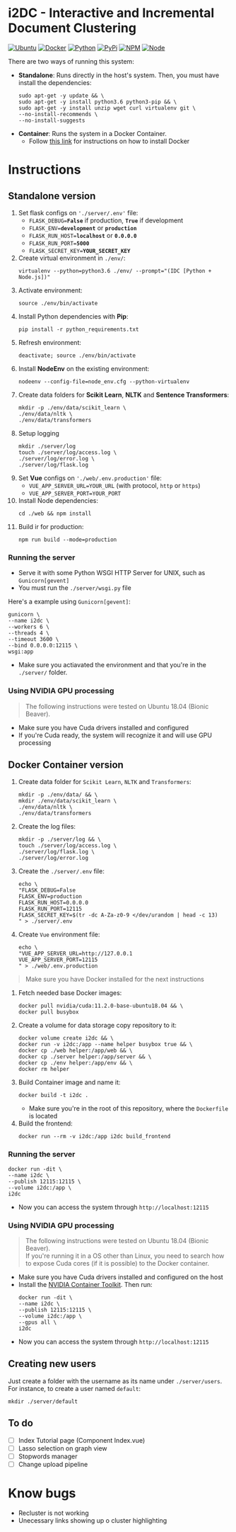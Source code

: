 # i2DC - Interactive and Incremental Document Clustering

[![Ubuntu](https://img.shields.io/static/v1?label=Ubuntu&message=18.04&color=orange)]("https://releases.ubuntu.com/18.04/)
[![Docker](https://img.shields.io/static/v1?label=Docker&message=20.10.7&color=steelblue)](https://docs.docker.com/engine/release-notes/#20107)
[![Python](https://img.shields.io/static/v1?label=Python&message=3.6&color=yellow)](https://www.python.org/downloads/release/python-369/)
[![PyPi](https://img.shields.io/static/v1?label=PyPi&message=21.2.4&color=blue)](https://pypi.org/project/pip/21.2.4/)
[![NPM](https://img.shields.io/static/v1?label=npm&message=6.14.13&color=red)](https://www.npmjs.com/package/npm/v/6.14.13)
[![Node](https://img.shields.io/static/v1?label=Node.js&message=14.17.0&color=green)](https://nodejs.org/ca/blog/release/v14.17.0/)

There are two ways of running this system:

* **Standalone**: Runs directly in the host's system. Then, you must have install the dependencies:
    ```shell
    sudo apt-get -y update && \
    sudo apt-get -y install python3.6 python3-pip && \
    sudo apt-get -y install unzip wget curl virtualenv git \
    --no-install-recommends \
    --no-install-suggests
    ```
* **Container**: Runs the system in a Docker Container.
  * Follow [this link](https://docs.docker.com/get-docker/) for instructions on how to install Docker

# Instructions

## Standalone version

1. Set flask configs on `'./server/.env'` file:
    * `FLASK_DEBUG=`**`False`** if production, **`True`** if development
    * `FLASK_ENV=`**`development`**   or **`production`**
    * `FLASK_RUN_HOST=`**`localhost`** or **`0.0.0.0`**
    * `FLASK_RUN_PORT=`**`5000`**
    * `FLASK_SECRET_KEY=`**`YOUR_SECRET_KEY`**
2. Create virtual environment in `./env/`:
    ```shell
    virtualenv --python=python3.6 ./env/ --prompt="(IDC [Python + Node.js])"
    ```
3. Activate environment: 
    ```shell
    source ./env/bin/activate
    ```
4. Install Python dependencies with **Pip**:
    ```shell
    pip install -r python_requirements.txt
    ```
5. Refresh environment:
    ```shell
    deactivate; source ./env/bin/activate
    ```
6. Install **NodeEnv** on the existing environment:
    ```shell
    nodeenv --config-file=node_env.cfg --python-virtualenv
    ```
7. Create data folders for **Scikit Learn**, **NLTK** and **Sentence Transformers**:
    ```shell
    mkdir -p ./env/data/scikit_learn \
    ./env/data/nltk \
    ./env/data/transformers
    ```
8.  Setup logging
    ```shell
    mkdir ./server/log
    touch ./server/log/access.log \
    ./server/log/error.log \
    ./server/log/flask.log
    ```
9. Set **Vue** configs on `'./web/.env.production'` file:
    * `VUE_APP_SERVER_URL=YOUR_URL` (with protocol, `http` or `https`)
    * `VUE_APP_SERVER_PORT=YOUR_PORT`
10. Install Node dependencies:
    ```shell
    cd ./web && npm install
    ```
11. Build ir for production:
    ```shell
    npm run build --mode=production
    ```

### Running the server

* Serve it with some Python WSGI HTTP Server for UNIX, such as `Gunicorn[gevent]`
* You must run the `./server/wsgi.py` file

Here's a example using `Gunicorn[gevent]`:
```shell
gunicorn \
--name i2dc \
--workers 6 \
--threads 4 \
--timeout 3600 \
--bind 0.0.0.0:12115 \
wsgi:app
```
* Make sure you actiavated the environment and that you're in the `./server/` folder.

### Using NVIDIA GPU processing

> The following instructions were tested on Ubuntu 18.04 (Bionic Beaver).

* Make sure you have Cuda drivers installed and configured
* If you're Cuda ready, the system will recognize it and will use GPU processing

## Docker Container version

1. Create data folder for `Scikit Learn`, `NLTK` and `Transformers`:
    ```shell
    mkdir -p ./env/data/ && \
    mkdir ./env/data/scikit_learn \
    ./env/data/nltk \
    ./env/data/transformers
    ```
2. Create the log files:
    ```
    mkdir -p ./server/log && \
    touch ./server/log/access.log \
    ./server/log/flask.log \
    ./server/log/error.log
    ```
3. Create the `./server/.env` file:
    ```shell
    echo \
    "FLASK_DEBUG=False
    FLASK_ENV=production
    FLASK_RUN_HOST=0.0.0.0
    FLASK_RUN_PORT=12115
    FLASK_SECRET_KEY=$(tr -dc A-Za-z0-9 </dev/urandom | head -c 13)
    " > ./server/.env
    ```
4. Create `Vue` environment file:
    ```shell
    echo \
    "VUE_APP_SERVER_URL=http://127.0.0.1
    VUE_APP_SERVER_PORT=12115
    " > ./web/.env.production
    ```

> Make sure you have Docker installed for the next instructions

1. Fetch needed base Docker images:
    ```shell
    docker pull nvidia/cuda:11.2.0-base-ubuntu18.04 && \
    docker pull busybox
    ```
2. Create a volume for data storage copy repository to it:
    ```shell
    docker volume create i2dc && \
    docker run -v i2dc:/app --name helper busybox true && \
    docker cp ./web helper:/app/web && \
    docker cp ./server helper:/app/server && \
    docker cp ./env helper:/app/env && \
    docker rm helper
    ```
3. Build Container image and name it:
    ```shell
    docker build -t i2dc .
    ```
    * Make sure you're in the root of this repository, where the `Dockerfile` is located
4. Build the frontend:
    ```shell
    docker run --rm -v i2dc:/app i2dc build_frontend
    ```

### Running the server

```shell
docker run -dit \
--name i2dc \
--publish 12115:12115 \
--volume i2dc:/app \
i2dc
```

* Now you can access the system through `http://localhost:12115`

### Using NVIDIA GPU processing

> The following instructions were tested on Ubuntu 18.04 (Bionic Beaver).<br/>
  If you're running it in a OS other than Linux, you need to search how to expose Cuda cores (if it is possible) to the Docker container.

* Make sure you have Cuda drivers installed and configured on the host
* Install the [NVIDIA Container Toolkit](https://docs.nvidia.com/datacenter/cloud-native/container-toolkit/install-guide.html#installation-guide). Then run:
    ```shell
    docker run -dit \
    --name i2dc \
    --publish 12115:12115 \
    --volume i2dc:/app \
    --gpus all \
    i2dc
    ```
* Now you can access the system through `http://localhost:12115`

## Creating new users

Just create a folder with the username as its name under `./server/users`.
For instance, to create a user named `default`:
  ```shell
  mkdir ./server/default
  ```

## To do

*   [ ] Index Tutorial page (Component Index.vue)
*   [ ] Lasso selection on graph view
*   [ ] Stopwords manager
*   [ ] Change upload pipeline

# Know bugs

* Recluster is not working
* Unecessary links showing up o cluster highlighting